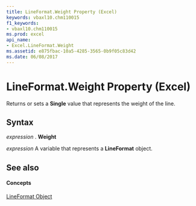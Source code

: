 ```yaml
---
title: LineFormat.Weight Property (Excel)
keywords: vbaxl10.chm110015
f1_keywords:
- vbaxl10.chm110015
ms.prod: excel
api_name:
- Excel.LineFormat.Weight
ms.assetid: e875fbac-10a5-4285-3565-0b9f05c83d42
ms.date: 06/08/2017
---
```



# LineFormat.Weight Property (Excel)

Returns or sets a  **Single** value that represents the weight of the line.


## Syntax

 _expression_ . **Weight**

 _expression_ A variable that represents a **LineFormat** object.


## See also


#### Concepts


[LineFormat Object](Excel.LineFormat.md)

